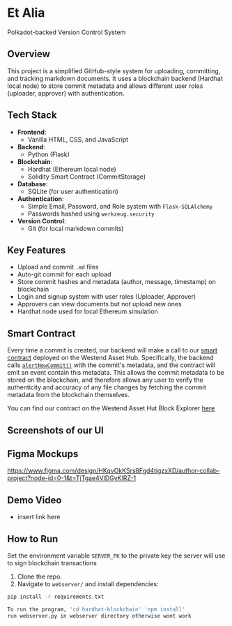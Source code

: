 # Et Alia 
Polkadot-backed Version Control System

## Overview
This project is a simplified GitHub-style system for uploading, committing, and tracking markdown documents. 
It uses a blockchain backend (Hardhat local node) to store commit metadata and allows different user roles 
(uploader, approver) with authentication.

## Tech Stack

- **Frontend**: 
  - Vanilla HTML, CSS, and JavaScript
- **Backend**: 
  - Python (Flask)
- **Blockchain**: 
  - Hardhat (Ethereum local node)
  - Solidity Smart Contract (CommitStorage)
- **Database**:
  - SQLite (for user authentication)
- **Authentication**:
  - Simple Email, Password, and Role system with `Flask-SQLAlchemy`
  - Passwords hashed using `werkzeug.security`
- **Version Control**:
  - Git (for local markdown commits)

## Key Features

- Upload and commit `.md` files
- Auto-git commit for each upload
- Store commit hashes and metadata (author, message, timestamp) on blockchain
- Login and signup system with user roles (Uploader, Approver)
- Approvers can view documents but not upload new ones
- Hardhat node used for local Ethereum simulation

## Smart Contract

Every time a commit is created, our backend will make a call to our [smart contract](./hardhat-blockchain/contracts/CommitStorage.sol) deployed on the Westend Asset Hub. Specifically, the backend calls [`alertNewCommit()`](./hardhat-blockchain/contracts/CommitStorage.sol#L7) with the commit's metadata, and the contract will emit an event contain this metadata. This allows the commit metadata to be stored on the blockchain, and therefore allows any user to verify the authenticity and accuracy of any file changes by fetching the commit metadata from the blockchain themselves.

You can find our contract on the Westend Asset Hut Block Explorer [here](https://blockscout-asset-hub.parity-chains-scw.parity.io/address/0x031a0698CCcB123504d0320b5edC01128529901A)

## Screenshots of our UI

## Figma Mockups
https://www.figma.com/design/HKqvOkKSrs8Fgd4tigzxXD/author-collab-project?node-id=0-1&t=TjTgae4VlDGyKlRZ-1

## Demo Video

- insert link here

## How to Run

Set the environment variable `SERVER_PK` to the private key the server will use to sign blockchain transactions

1. Clone the repo.
2. Navigate to `webserver/` and install dependencies:

```bash
pip install -r requirements.txt

To run the program, 'cd hardhat-blockchain' 'npm install'
run webserver.py in webserver directory otherwise wont work


